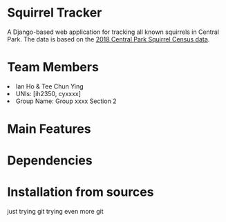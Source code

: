 # Squirrel Tracker
A Django-based web application for tracking all known squirrels in Central Park. The data is based on the <a href="https://data.cityofnewyork.us/Environment/2018-Central-Park-Squirrel-Census-Squirrel-Data/vfnx-vebw">2018 Central Park Squirrel Census data</a>. 

# Team Members
<li>Ian Ho & Tee Chun Ying
<li>UNIs: [ih2350, cyxxxx]
<li>Group Name: Group xxxx Section 2

# Main Features

# Dependencies

# Installation from sources



just trying git
trying even more git


